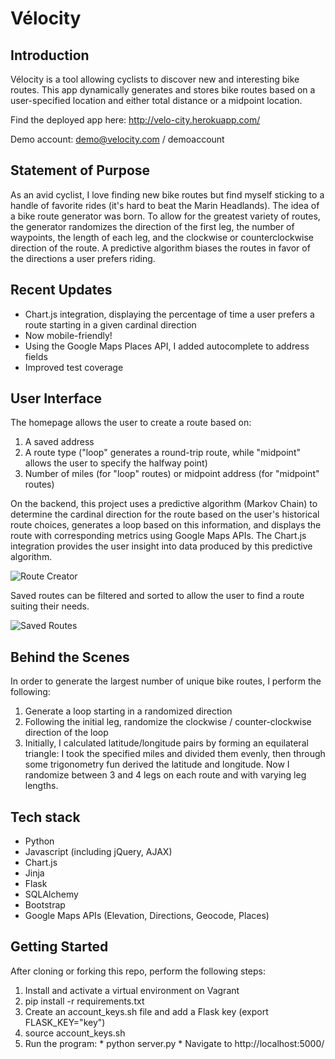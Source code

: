 # Vélocity

## Introduction

Vélocity is a tool allowing cyclists to discover new and interesting bike routes.  This app dynamically generates and stores bike routes based on a user-specified location and either total distance or a midpoint location.

Find the deployed app here: http://velo-city.herokuapp.com/

Demo account: demo@velocity.com / demoaccount

## Statement of Purpose

As an avid cyclist, I love finding new bike routes but find myself sticking to a handle of favorite rides (it's hard to beat the Marin Headlands).  The idea of a bike route generator was born.  To allow for the greatest variety of routes, the generator randomizes the direction of the first leg, the number of waypoints, the length of each leg, and the clockwise or counterclockwise direction of the route.  A predictive algorithm biases the routes in favor of the directions a user prefers riding.

## Recent Updates
* Chart.js integration, displaying the percentage of time a user prefers a route starting in a given cardinal direction
* Now mobile-friendly!
* Using the Google Maps Places API, I added autocomplete to address fields
* Improved test coverage

## User Interface

The homepage allows the user to create a route based on:
  1. A saved address
  2. A route type ("loop" generates a round-trip route, while "midpoint" allows the user to specify the halfway point)
  3. Number of miles (for "loop" routes) or midpoint address (for "midpoint" routes)

On the backend, this project uses a predictive algorithm (Markov Chain) to determine the cardinal direction for the route based on the user's historical route choices, generates a loop based on this information, and displays the route with corresponding metrics using Google Maps APIs.  The Chart.js integration provides the user insight into data produced by this predictive algorithm.


![Route Creator](http://g.recordit.co/NpV9h2zvF5.gif)

Saved routes can be filtered and sorted to allow the user to find a route suiting their needs.


![Saved Routes](http://g.recordit.co/X6JE0BUdwd.gif)

## Behind the Scenes

In order to generate the largest number of unique bike routes, I perform the following:
  1. Generate a loop starting in a randomized direction
  2. Following the initial leg, randomize the clockwise / counter-clockwise direction of the loop
  3. Initially, I calculated latitude/longitude pairs by forming an equilateral triangle: I took the specified miles and divided them evenly, then through some trigonometry fun derived the latitude and longitude.  Now I randomize between 3 and 4 legs on each route and with varying leg lengths.

## Tech stack

* Python
* Javascript (including jQuery, AJAX)
* Chart.js
* Jinja
* Flask
* SQLAlchemy
* Bootstrap
* Google Maps APIs (Elevation, Directions, Geocode, Places)

## Getting Started

After cloning or forking this repo, perform the following steps:
  1. Install and activate a virtual environment on Vagrant
  2. pip install -r requirements.txt
  3. Create an account_keys.sh file and add a Flask key (export FLASK_KEY="key")
  4. source account_keys.sh
  5. Run the program:
    * python server.py
    * Navigate to http://localhost:5000/
